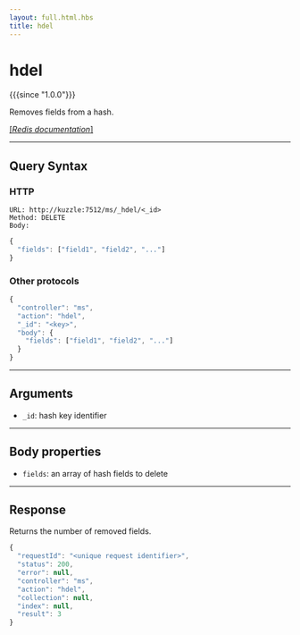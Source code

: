 ```yaml
---
layout: full.html.hbs
title: hdel
---
```



# hdel

{{{since "1.0.0"}}}

Removes fields from a hash.

[[_Redis documentation_]](https://redis.io/commands/hdel)

---

## Query Syntax

### HTTP

```http
URL: http://kuzzle:7512/ms/_hdel/<_id>
Method: DELETE  
Body:
```

```js
{
  "fields": ["field1", "field2", "..."]
}
```

### Other protocols


```js
{
  "controller": "ms",
  "action": "hdel",
  "_id": "<key>",
  "body": {
    "fields": ["field1", "field2", "..."]
  }
}
```

---

## Arguments

* `_id`: hash key identifier

---

## Body properties

* `fields`: an array of hash fields to delete

---

## Response

Returns the number of removed fields.

```javascript
{
  "requestId": "<unique request identifier>",
  "status": 200,
  "error": null,
  "controller": "ms",
  "action": "hdel",
  "collection": null,
  "index": null,
  "result": 3
}
```
